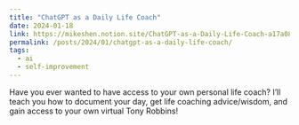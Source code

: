 ```yaml
---
title: "ChatGPT as a Daily Life Coach"
date: 2024-01-18
link: https://mikeshen.notion.site/ChatGPT-as-a-Daily-Life-Coach-a17a085065b941e7a35d6a172fa04f09?pvs=4
permalink: /posts/2024/01/chatgpt-as-a-daily-life-coach/
tags:
  - ai
  - self-improvement
---
```


Have you ever wanted to have access to your own personal life coach? I’ll teach you how to document your day, get life coaching advice/wisdom, and gain access to your own virtual Tony Robbins!
